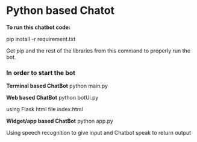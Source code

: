 # Python based Chatot




**To run this chatbot code:**
 
 pip install -r requirement.txt

 Get pip and the rest of the libraries from this command to properly run the bot. 
 
### In order to start the bot 
**Terminal based ChatBot**
 python main.py

**Web based ChatBot**
 python botUi.py

 using Flask 
 html file index.html

**Widget/app based ChatBot**
 python app.py

 Using speech recognition to give input and
  Chatbot speak to return output
  

   